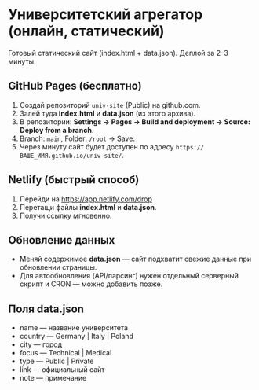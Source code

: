 # Университетский агрегатор (онлайн, статический)
Готовый статический сайт (index.html + data.json). Деплой за 2–3 минуты.

## GitHub Pages (бесплатно)
1. Создай репозиторий `univ-site` (Public) на github.com.
2. Залей туда **index.html** и **data.json** (из этого архива).
3. В репозитории: **Settings → Pages → Build and deployment → Source: Deploy from a branch**.
4. Branch: `main`, Folder: `/root` → Save.
5. Через минуту сайт будет доступен по адресу `https://ВАШЕ_ИМЯ.github.io/univ-site/`.

## Netlify (быстрый способ)
1. Перейди на https://app.netlify.com/drop
2. Перетащи файлы **index.html** и **data.json**.
3. Получи ссылку мгновенно.

## Обновление данных
- Меняй содержимое **data.json** — сайт подхватит свежие данные при обновлении страницы.
- Для автообновления (API/парсинг) нужен отдельный серверный скрипт и CRON — можно добавить позже.

## Поля data.json
- name — название университета
- country — Germany | Italy | Poland
- city — город
- focus — Technical | Medical
- type — Public | Private
- link — официальный сайт
- note — примечание
